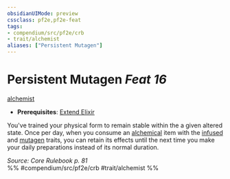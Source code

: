 ```yaml
---
obsidianUIMode: preview
cssclass: pf2e,pf2e-feat
tags:
- compendium/src/pf2e/crb
- trait/alchemist
aliases: ["Persistent Mutagen"]
---
```

# Persistent Mutagen  *Feat 16*  
[alchemist](rules/traits/alchemist.md)  

- **Prerequisites**: [Extend Elixir](compendium/feats/extend-elixir.md)

You've trained your physical form to remain stable within the a given altered state. Once per day, when you consume an [alchemical](rules/traits/alchemical.md) item with the [infused](rules/traits/infused.md) and [mutagen](rules/traits/mutagen.md) traits, you can retain its effects until the next time you make your daily preparations instead of its normal duration.

*Source: Core Rulebook p. 81*  
%% #compendium/src/pf2e/crb #trait/alchemist %%